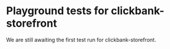 # Playground tests for clickbank-storefront
We are still awaiting the first test run for clickbank-storefront.
